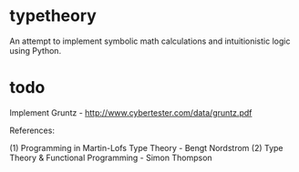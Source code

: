 # typetheory

An attempt to implement symbolic math calculations and intuitionistic logic using Python.


# todo

Implement Gruntz - http://www.cybertester.com/data/gruntz.pdf

References:

(1) Programming in Martin-Lofs Type Theory - Bengt Nordstrom
(2) Type Theory & Functional Programming - Simon Thompson